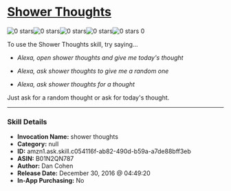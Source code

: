 # [Shower Thoughts](http://alexa.amazon.com/#skills/amzn1.ask.skill.c054116f-ab82-490d-b59a-a7de88bff3eb)
![0 stars](../../images/ic_star_border_black_18dp_1x.png)![0 stars](../../images/ic_star_border_black_18dp_1x.png)![0 stars](../../images/ic_star_border_black_18dp_1x.png)![0 stars](../../images/ic_star_border_black_18dp_1x.png)![0 stars](../../images/ic_star_border_black_18dp_1x.png) 0

To use the Shower Thoughts skill, try saying...

* *Alexa, open shower thoughts and give me today's thought*

* *Alexa, ask shower thoughts to give me a random one*

* *Alexa, ask shower thoughts for a thought*

Just ask for a random thought or ask for today's thought.

***

### Skill Details

* **Invocation Name:** shower thoughts
* **Category:** null
* **ID:** amzn1.ask.skill.c054116f-ab82-490d-b59a-a7de88bff3eb
* **ASIN:** B01N2QN787
* **Author:** Dan Cohen
* **Release Date:** December 30, 2016 @ 04:49:20
* **In-App Purchasing:** No
